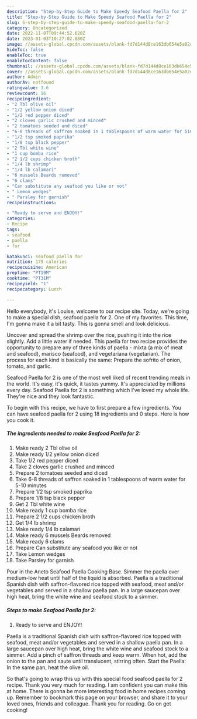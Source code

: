 ```yaml
---
description: "Step-by-Step Guide to Make Speedy Seafood Paella for 2"
title: "Step-by-Step Guide to Make Speedy Seafood Paella for 2"
slug: 6-step-by-step-guide-to-make-speedy-seafood-paella-for-2
category: Uncategorized
date: 2022-11-07T09:44:52.620Z
date: 2023-01-03T10:27:02.680Z
image: //assets-global.cpcdn.com/assets/blank-fd7d144d8ce163db654e5a02c40b08a2775adb7897d16e4062681dc7e1b2800f.png
hideToc: false
enableToc: true
enableTocContent: false
thumbnail: //assets-global.cpcdn.com/assets/blank-fd7d144d8ce163db654e5a02c40b08a2775adb7897d16e4062681dc7e1b2800f.png
cover: //assets-global.cpcdn.com/assets/blank-fd7d144d8ce163db654e5a02c40b08a2775adb7897d16e4062681dc7e1b2800f.png
author: Admin
authorAv: notfound
ratingvalue: 3.6
reviewcount: 16
recipeingredient:
- "2 Tbl olive oil"
- "1/2 yellow onion diced"
- "1/2 red pepper diced"
- "2 cloves garlic crushed and minced"
- "2 tomatoes seeded and diced"
- "6-8 threads of saffron soaked in 1 tablespoons of warm water for 510 minutes"
- "1/2 tsp smoked paprika"
- "1/8 tsp black pepper"
- "2 Tbl white wine"
- "1 cup bomba rice"
- "2 1/2 cups chicken broth"
- "1/4 lb shrimp"
- "1/4 lb calamari"
- "6 mussels Beards removed"
- "6 clams"
- "Can substitute any seafood you like or not"
- " Lemon wedges"
- " Parsley for garnish"
recipeinstructions:

- "Ready to serve and ENJOY!"
categories:
- Recipe
tags:
- seafood
- paella
- for

katakunci: seafood paella for 
nutrition: 179 calories
recipecuisine: American
preptime: "PT19M"
cooktime: "PT31M"
recipeyield: "1"
recipecategory: Lunch

---
```



Hello everybody, it's Louise, welcome to our recipe site. Today, we're going to make a special dish, seafood paella for 2. One of my favorites. This time, I'm gonna make it a bit tasty. This is gonna smell and look delicious.

Uncover and spread the shrimp over the rice, pushing it into the rice slightly. Add a little water if needed. This paella for two recipe provides the opportunity to prepare any of three kinds of paella - mixta (a mix of meat and seafood), marisco (seafood), and vegetariana (vegetarian). The process for each kind is basically the same: Prepare the sofrito of onion, tomato, and garlic.

Seafood Paella for 2 is one of the most well liked of recent trending meals in the world. It's easy, it's quick, it tastes yummy. It's appreciated by millions every day. Seafood Paella for 2 is something which I've loved my whole life. They're nice and they look fantastic.


To begin with this recipe, we have to first prepare a few ingredients. You can have seafood paella for 2 using 18 ingredients and 0 steps. Here is how you cook it.

<!--inarticleads1-->

##### The ingredients needed to make Seafood Paella for 2:

1. Make ready 2 Tbl olive oil
1. Make ready 1/2 yellow onion diced
1. Take 1/2 red pepper diced
1. Take 2 cloves garlic crushed and minced
1. Prepare 2 tomatoes seeded and diced
1. Take 6-8 threads of saffron soaked in 1 tablespoons of warm water for 5-10 minutes
1. Prepare 1/2 tsp smoked paprika
1. Prepare 1/8 tsp black pepper
1. Get 2 Tbl white wine
1. Make ready 1 cup bomba rice
1. Prepare 2 1/2 cups chicken broth
1. Get 1/4 lb shrimp
1. Make ready 1/4 lb calamari
1. Make ready 6 mussels Beards removed
1. Make ready 6 clams
1. Prepare Can substitute any seafood you like or not
1. Take  Lemon wedges
1. Take  Parsley for garnish


Pour in the Aneto Seafood Paella Cooking Base. Simmer the paella over medium-low heat until half of the liquid is absorbed. Paella is a traditional Spanish dish with saffron-flavored rice topped with seafood, meat and/or vegetables and served in a shallow paella pan. In a large saucepan over high heat, bring the white wine and seafood stock to a simmer. 

<!--inarticleads2-->

##### Steps to make Seafood Paella for 2:


1. Ready to serve and ENJOY!

Paella is a traditional Spanish dish with saffron-flavored rice topped with seafood, meat and/or vegetables and served in a shallow paella pan. In a large saucepan over high heat, bring the white wine and seafood stock to a simmer. Add a pinch of saffron threads and keep warm. When hot, add the onion to the pan and saute until translucent, stirring often. Start the Paella: In the same pan, heat the olive oil. 

So that's going to wrap this up with this special food seafood paella for 2 recipe. Thank you very much for reading. I am confident you can make this at home. There is gonna be more interesting food in home recipes coming up. Remember to bookmark this page on your browser, and share it to your loved ones, friends and colleague. Thank you for reading. Go on get cooking!
